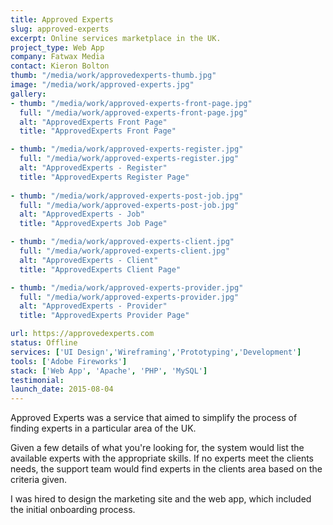 ```yaml
---
title: Approved Experts
slug: approved-experts
excerpt: Online services marketplace in the UK.
project_type: Web App
company: Fatwax Media
contact: Kieron Bolton
thumb: "/media/work/approvedexperts-thumb.jpg"
image: "/media/work/approved-experts.jpg"
gallery:
- thumb: "/media/work/approved-experts-front-page.jpg"
  full: "/media/work/approved-experts-front-page.jpg"
  alt: "ApprovedExperts Front Page"
  title: "ApprovedExperts Front Page"

- thumb: "/media/work/approved-experts-register.jpg"
  full: "/media/work/approved-experts-register.jpg"
  alt: "ApprovedExperts - Register"
  title: "ApprovedExperts Register Page"
  
- thumb: "/media/work/approved-experts-post-job.jpg"
  full: "/media/work/approved-experts-post-job.jpg"
  alt: "ApprovedExperts - Job"
  title: "ApprovedExperts Job Page"

- thumb: "/media/work/approved-experts-client.jpg"
  full: "/media/work/approved-experts-client.jpg"
  alt: "ApprovedExperts - Client"
  title: "ApprovedExperts Client Page"

- thumb: "/media/work/approved-experts-provider.jpg"
  full: "/media/work/approved-experts-provider.jpg"
  alt: "ApprovedExperts - Provider"
  title: "ApprovedExperts Provider Page"

url: https://approvedexperts.com
status: Offline
services: ['UI Design','Wireframing','Prototyping','Development']
tools: ['Adobe Fireworks']
stack: ['Web App', 'Apache', 'PHP', 'MySQL']
testimonial: 
launch_date: 2015-08-04
---
```

Approved Experts was a service that aimed to simplify the process of finding experts in a particular area of the UK.

Given a few details of what you're looking for, the system would list the available experts with the appropriate skills. If no experts meet the clients needs, the support team would find experts in the clients area based on the criteria given.

I was hired to design the marketing site and the web app, which included the initial onboarding process.